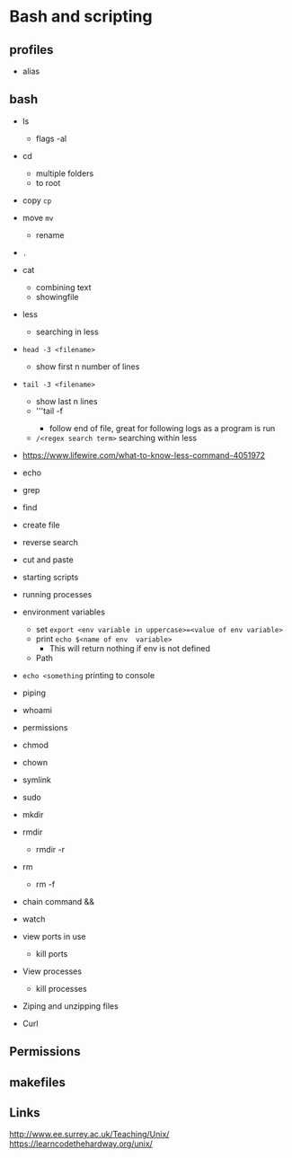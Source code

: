 # Bash and scripting

## profiles

- alias

## bash

- ls
  - flags -al
- cd
  - multiple folders
  - to root
- copy ```cp```
- move ```mv```
  - rename
- ```.```
- cat
  - combining text
  - showingfile
- less
  - searching in less
- ```head -3 <filename>```
  - show first n number of lines
- ```tail -3 <filename>```
  - show last n lines
  - '''tail -f <filename>
    - follow end of file, great for following logs as a program is run
  - ```/<regex search term>``` searching within less
- https://www.lifewire.com/what-to-know-less-command-4051972
- echo
- grep
- find
- create file
- reverse search
- cut and paste
- starting scripts
- running processes
- environment variables
  - set ```export <env variable in uppercase>=<value of env variable>```
  - print ```echo $<name of env  variable>```
    - This will return nothing if env is not defined
  - Path

- ```echo <something``` printing to console
- piping
- whoami
- permissions
- chmod
- chown
- symlink
- sudo
- mkdir
- rmdir
  - rmdir -r
- rm
  - rm -f
- chain command &&
- watch
- view ports in use
  - kill ports
- View processes
  - kill processes
- Ziping and unzipping files
- Curl


## Permissions

## makefiles

## Links

http://www.ee.surrey.ac.uk/Teaching/Unix/
https://learncodethehardway.org/unix/
